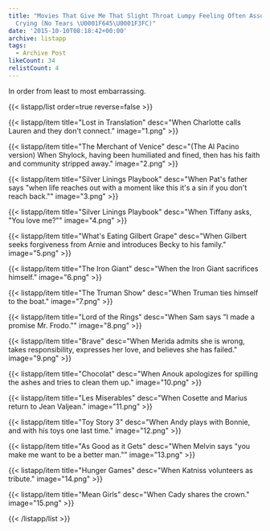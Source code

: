 ```yaml
---
title: "Movies That Give Me That Slight Throat Lumpy Feeling Often Associated With
  Crying (No Tears \U0001F645\U0001F3FC)"
date: '2015-10-10T08:18:42+00:00'
archive: listapp
tags: 
  - Archive Post
likeCount: 34
relistCount: 4
---
```


In order from least to most embarrassing.

<!--more-->

{{< listapp/list order=true reverse=false >}}

   {{< listapp/item title="Lost in Translation"
      desc="When Charlotte calls Lauren and they don't connect."
      image="1.png" >}}

   {{< listapp/item title="The Merchant of Venice"
      desc="(The Al Pacino version) When Shylock, having been humiliated and fined, then has his faith and community stripped away."
      image="2.png" >}}

   {{< listapp/item title="Silver Linings Playbook"
      desc="When Pat's father says \"when life reaches out with a moment like this it's a sin if you don't reach back.\""
      image="3.png" >}}

   {{< listapp/item title="Silver Linings Playbook"
      desc="When Tiffany asks, \"You love me?\""
      image="4.png" >}}

   {{< listapp/item title="What's Eating Gilbert Grape"
      desc="When Gilbert seeks forgiveness from Arnie and introduces Becky to his family."
      image="5.png" >}}

   {{< listapp/item title="The Iron Giant"
      desc="When the Iron Giant sacrifices himself."
      image="6.png" >}}

   {{< listapp/item title="The Truman Show"
      desc="When Truman ties himself to the boat."
      image="7.png" >}}

   {{< listapp/item title="Lord of the Rings"
      desc="When Sam says \"I made a promise Mr. Frodo.\""
      image="8.png" >}}

   {{< listapp/item title="Brave"
      desc="When Merida admits she is wrong, takes responsibility, expresses her love, and believes she has failed."
      image="9.png" >}}

   {{< listapp/item title="Chocolat"
      desc="When Anouk apologizes for spilling the ashes and tries to clean them up."
      image="10.png" >}}

   {{< listapp/item title="Les Miserables"
      desc="When Cosette and Marius return to Jean Valjean."
      image="11.png" >}}

   {{< listapp/item title="Toy Story 3"
      desc="When Andy plays with Bonnie, and with his toys one last time."
      image="12.png" >}}

   {{< listapp/item title="As Good as it Gets"
      desc="When Melvin says \"you make me want to be a better man.\""
      image="13.png" >}}

   {{< listapp/item title="Hunger Games"
      desc="When Katniss volunteers as tribute."
      image="14.png" >}}

   {{< listapp/item title="Mean Girls"
      desc="When Cady shares the crown."
      image="15.png" >}}

{{< /listapp/list >}}
